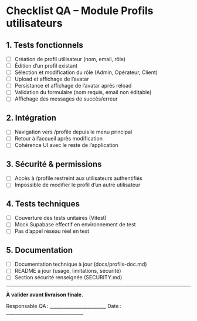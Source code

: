 # Checklist QA – Module Profils utilisateurs

## 1. Tests fonctionnels
- [ ] Création de profil utilisateur (nom, email, rôle)
- [ ] Édition d’un profil existant
- [ ] Sélection et modification du rôle (Admin, Opérateur, Client)
- [ ] Upload et affichage de l’avatar
- [ ] Persistance et affichage de l’avatar après reload
- [ ] Validation du formulaire (nom requis, email non éditable)
- [ ] Affichage des messages de succès/erreur

## 2. Intégration
- [ ] Navigation vers /profile depuis le menu principal
- [ ] Retour à l’accueil après modification
- [ ] Cohérence UI avec le reste de l’application

## 3. Sécurité & permissions
- [ ] Accès à /profile restreint aux utilisateurs authentifiés
- [ ] Impossible de modifier le profil d’un autre utilisateur

## 4. Tests techniques
- [ ] Couverture des tests unitaires (Vitest)
- [ ] Mock Supabase effectif en environnement de test
- [ ] Pas d’appel réseau réel en test

## 5. Documentation
- [ ] Documentation technique à jour (docs/profils-doc.md)
- [ ] README à jour (usage, limitations, sécurité)
- [ ] Section sécurité renseignée (SECURITY.md)

---

**À valider avant livraison finale.**

Responsable QA : ________________________
Date : _________________________________

